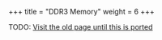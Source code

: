 +++
title = "DDR3 Memory"
weight = 6
+++

TODO: [Visit the old page until this is ported](https://old.alchitry.com/ddr3-memory)